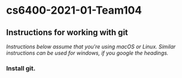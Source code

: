# cs6400-2021-01-Team104

## Instructions for working with git

*Instructions below assume that you're using macOS or Linux. Similar instructions can be used for windows, if you google the headings.*

### Install git.